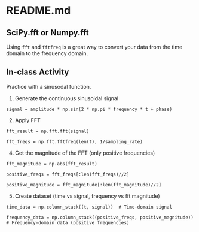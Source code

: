 # README.md

## SciPy.fft or Numpy.fft
Using ```fft``` and ```fftfreq``` is a great way to convert your data from the time domain to the frequency domain.

## In-class Activity
Practice with a sinusodal function. 

1. Generate the continuous sinusoidal signal

```
signal = amplitude * np.sin(2 * np.pi * frequency * t + phase)
```

2. Apply FFT

```
fft_result = np.fft.fft(signal)
```

```
fft_freqs = np.fft.fftfreq(len(t), 1/sampling_rate)
```

4. Get the magnitude of the FFT (only positive frequencies)

```
fft_magnitude = np.abs(fft_result)
```

```
positive_freqs = fft_freqs[:len(fft_freqs)//2]
```

```
positive_magnitude = fft_magnitude[:len(fft_magnitude)//2]
```

5. Create dataset (time vs signal, frequency vs fft magnitude)

`time_data = np.column_stack((t, signal))  # Time-domain signal`

`frequency_data = np.column_stack((positive_freqs, positive_magnitude))  # Frequency-domain data (positive frequencies)`
